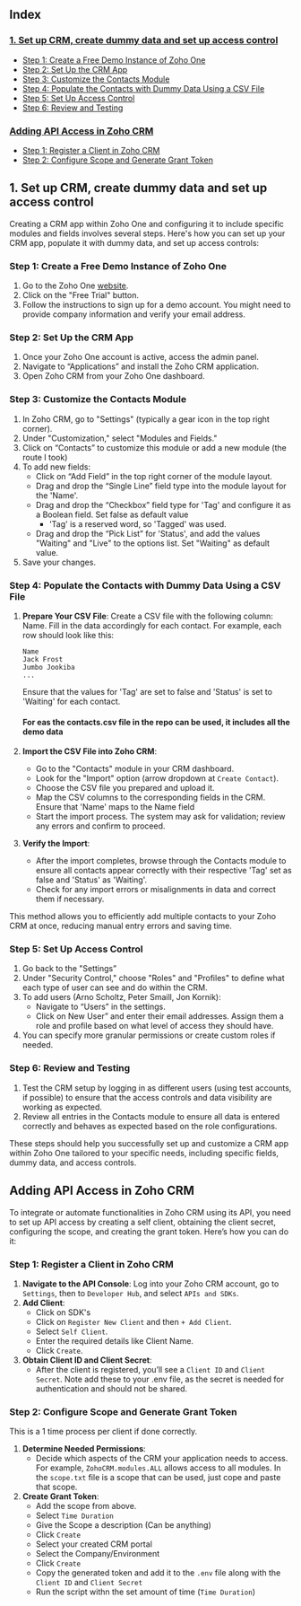 ## Index

### [1. Set up CRM, create dummy data and set up access control](#1-set-up-crm-create-dummy-data-and-set-up-access-control)

- [Step 1: Create a Free Demo Instance of Zoho One](#step-1-create-a-free-demo-instance-of-zoho-one)
- [Step 2: Set Up the CRM App](#step-2-set-up-the-crm-app)
- [Step 3: Customize the Contacts Module](#step-3-customize-the-contacts-module)
- [Step 4: Populate the Contacts with Dummy Data Using a CSV File](#step-4-populate-the-contacts-with-dummy-data-using-a-csv-file)
- [Step 5: Set Up Access Control](#step-5-set-up-access-control)
- [Step 6: Review and Testing](#step-6-review-and-testing)

### [Adding API Access in Zoho CRM](#adding-api-access-in-zoho-crm)

- [Step 1: Register a Client in Zoho CRM](#step-1-register-a-client-in-zoho-crm)
- [Step 2: Configure Scope and Generate Grant Token](#step-2-configure-scope-and-generate-grant-token)

## 1. Set up CRM, create dummy data and set up access control

Creating a CRM app within Zoho One and configuring it to include specific modules and fields involves several steps. Here's how you can set up your CRM app, populate it with dummy data, and set up access controls:

### Step 1: Create a Free Demo Instance of Zoho One

1. Go to the Zoho One [website](https://www.zoho.com/one/).
2. Click on the "Free Trial" button.
3. Follow the instructions to sign up for a demo account. You might need to provide company information and verify your email address.

### Step 2: Set Up the CRM App

1. Once your Zoho One account is active, access the admin panel.
2. Navigate to “Applications” and install the Zoho CRM application.
3. Open Zoho CRM from your Zoho One dashboard.

### Step 3: Customize the Contacts Module

1. In Zoho CRM, go to "Settings" (typically a gear icon in the top right corner).
2. Under "Customization," select "Modules and Fields."
3. Click on “Contacts” to customize this module or add a new module (the route I took)
4. To add new fields:
   - Click on “Add Field” in the top right corner of the module layout.
   - Drag and drop the “Single Line” field type into the module layout for the 'Name'.
   - Drag and drop the “Checkbox” field type for 'Tag' and configure it as a Boolean field. Set false as default value
     - 'Tag' is a reserved word, so 'Tagged' was used.
   - Drag and drop the “Pick List” for 'Status', and add the values "Waiting" and "Live" to the options list. Set "Waiting" as default value.
5. Save your changes.

### Step 4: Populate the Contacts with Dummy Data Using a CSV File

1. **Prepare Your CSV File**: Create a CSV file with the following column: Name. Fill in the data accordingly for each contact. For example, each row should look like this:

   ```
   Name
   Jack Frost
   Jumbo Jookiba
   ...
   ```

   Ensure that the values for 'Tag' are set to false and 'Status' is set to 'Waiting' for each contact.

   #### For eas the contacts.csv file in the repo can be used, it includes all the demo data

2. **Import the CSV File into Zoho CRM**:

   - Go to the "Contacts" module in your CRM dashboard.
   - Look for the "Import" option (arrow dropdown at `Create Contact`).
   - Choose the CSV file you prepared and upload it.
   - Map the CSV columns to the corresponding fields in the CRM. Ensure that 'Name' maps to the Name field
   - Start the import process. The system may ask for validation; review any errors and confirm to proceed.

3. **Verify the Import**:
   - After the import completes, browse through the Contacts module to ensure all contacts appear correctly with their respective 'Tag' set as false and 'Status' as 'Waiting'.
   - Check for any import errors or misalignments in data and correct them if necessary.

This method allows you to efficiently add multiple contacts to your Zoho CRM at once, reducing manual entry errors and saving time.

### Step 5: Set Up Access Control

1. Go back to the "Settings”
2. Under "Security Control," choose "Roles" and "Profiles" to define what each type of user can see and do within the CRM.
3. To add users (Arno Scholtz, Peter Smaill, Jon Kornik):
   - Navigate to “Users” in the settings.
   - Click on New User” and enter their email addresses. Assign them a role and profile based on what level of access they should have.
4. You can specify more granular permissions or create custom roles if needed.

### Step 6: Review and Testing

1. Test the CRM setup by logging in as different users (using test accounts, if possible) to ensure that the access controls and data visibility are working as expected.
2. Review all entries in the Contacts module to ensure all data is entered correctly and behaves as expected based on the role configurations.

These steps should help you successfully set up and customize a CRM app within Zoho One tailored to your specific needs, including specific fields, dummy data, and access controls.

## Adding API Access in Zoho CRM

To integrate or automate functionalities in Zoho CRM using its API, you need to set up API access by creating a self client, obtaining the client secret, configuring the scope, and creating the grant token. Here’s how you can do it:

### Step 1: Register a Client in Zoho CRM

1. **Navigate to the API Console**: Log into your Zoho CRM account, go to `Settings`, then to `Developer Hub`, and select `APIs and SDKs`.
2. **Add Client**:
   - Click on SDK's
   - Click on `Register New Client` and then `+ Add Client`.
   - Select `Self Client`.
   - Enter the required details like Client Name.
   - Click `Create`.
3. **Obtain Client ID and Client Secret**:
   - After the client is registered, you’ll see a `Client ID` and `Client Secret`. Note add these to your .env file, as the secret is needed for authentication and should not be shared.

### Step 2: Configure Scope and Generate Grant Token

This is a 1 time process per client if done correctly.

1. **Determine Needed Permissions**:
   - Decide which aspects of the CRM your application needs to access. For example, `ZohoCRM.modules.ALL` allows access to all modules. In the `scope.txt` file is a scope that can be used, just cope and paste that scope.
2. **Create Grant Token**:
   - Add the scope from above.
   - Select `Time Duration`
   - Give the Scope a description (Can be anything)
   - Click `Create`
   - Select your created CRM portal
   - Select the Company/Environment
   - Click `Create`
   - Copy the generated token and add it to the `.env` file along with the `Client ID` and `Client Secret`
   - Run the script withn the set amount of time (`Time Duration`)
